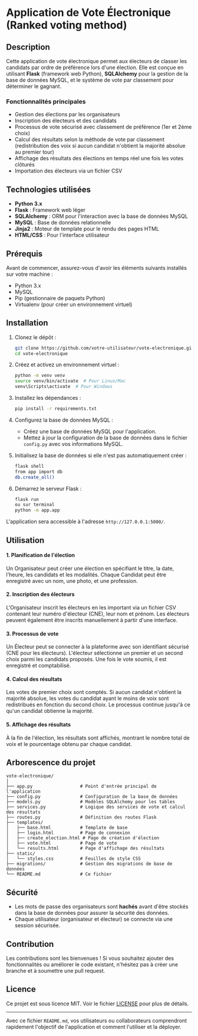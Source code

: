 
# Application de Vote Électronique (Ranked voting method)

## Description
Cette application de vote électronique permet aux électeurs de classer les candidats par ordre de préférence lors d'une élection. Elle est conçue en utilisant **Flask** (framework web Python), **SQLAlchemy** pour la gestion de la base de données MySQL, et le système de vote par classement pour déterminer le gagnant.

### Fonctionnalités principales
- Gestion des élections par les organisateurs
- Inscription des électeurs et des candidats
- Processus de vote sécurisé avec classement de préférence (1er et 2ème choix)
- Calcul des résultats selon la méthode de vote par classement (redistribution des voix si aucun candidat n'obtient la majorité absolue au premier tour)
- Affichage des résultats des élections en temps réel une fois les votes clôturés
- Importation des électeurs via un fichier CSV

## Technologies utilisées
- **Python 3.x**
- **Flask** : Framework web léger
- **SQLAlchemy** : ORM pour l'interaction avec la base de données MySQL
- **MySQL** : Base de données relationnelle
- **Jinja2** : Moteur de template pour le rendu des pages HTML
- **HTML/CSS** : Pour l'interface utilisateur

## Prérequis
Avant de commencer, assurez-vous d'avoir les éléments suivants installés sur votre machine :

- Python 3.x
- MySQL
- Pip (gestionnaire de paquets Python)
- Virtualenv (pour créer un environnement virtuel)

## Installation

1. Clonez le dépôt :
   ```bash
   git clone https://github.com/votre-utilisateur/vote-electronique.git
   cd vote-electronique
   ```

2. Créez et activez un environnement virtuel :
   ```bash
   python -m venv venv
   source venv/bin/activate  # Pour Linux/Mac
   venv\Scripts\activate  # Pour Windows
   ```

3. Installez les dépendances :
   ```bash
   pip install -r requirements.txt
   ```

4. Configurez la base de données MySQL :
   - Créez une base de données MySQL pour l'application.
   - Mettez à jour la configuration de la base de données dans le fichier `config.py` avec vos informations MySQL.

5. Initialisez la base de données si elle n'est pas automatiquement créer :
   ```bash
   flask shell
   from app import db
   db.create_all()
   ```

6. Démarrez le serveur Flask :
   ```bash
   flask run
   ou sur terminal
   python -m app.app
   ```

L'application sera accessible à l'adresse `http://127.0.0.1:5000/`.

## Utilisation

#### 1. Planification de l'élection
Un Organisateur peut créer une élection en spécifiant le titre, la date, l'heure, les candidats et les modalités.
Chaque Candidat peut être enregistré avec un nom, une photo, et une profession.
#### 2. Inscription des électeurs
L'Organisateur inscrit les électeurs en les important via un fichier CSV contenant leur numéro d'électeur (CNE), leur nom et prénom.
Les électeurs peuvent également être inscrits manuellement à partir d'une interface.
#### 3. Processus de vote
Un Électeur peut se connecter à la plateforme avec son identifiant sécurisé (CNE pour les électeurs).
L'électeur sélectionne un premier et un second choix parmi les candidats proposés.
Une fois le vote soumis, il est enregistré et comptabilisé.
#### 4. Calcul des résultats
Les votes de premier choix sont comptés.
Si aucun candidat n'obtient la majorité absolue, les votes du candidat ayant le moins de voix sont redistribués en fonction du second choix.
Le processus continue jusqu'à ce qu'un candidat obtienne la majorité.
#### 5. Affichage des résultats
À la fin de l'élection, les résultats sont affichés, montrant le nombre total de voix et le pourcentage obtenu par chaque candidat.

## Arborescence du projet

```
vote-electronique/
│
├── app.py                  # Point d'entrée principal de l'application
├── config.py               # Configuration de la base de données
├── models.py               # Modèles SQLAlchemy pour les tables
├── services.py             # Logique des services de vote et calcul des résultats
├── routes.py               # Définition des routes Flask
├── templates/
│   ├── base.html           # Template de base
│   ├── login.html          # Page de connexion
│   ├── create_election.html # Page de création d'élection
│   ├── vote.html           # Page de vote
│   └── results.html        # Page d'affichage des résultats
├── static/
│   └── styles.css          # Feuilles de style CSS
├── migrations/             # Gestion des migrations de base de données
└── README.md               # Ce fichier
```

## Sécurité
- Les mots de passe des organisateurs sont **hachés** avant d'être stockés dans la base de données pour assurer la sécurité des données.
- Chaque utilisateur (organisateur et électeur) se connecte via une session sécurisée.

## Contribution
Les contributions sont les bienvenues ! Si vous souhaitez ajouter des fonctionnalités ou améliorer le code existant, n'hésitez pas à créer une branche et à soumettre une pull request.

## Licence
Ce projet est sous licence MIT. Voir le fichier [LICENSE](LICENSE) pour plus de détails.

---

Avec ce fichier `README.md`, vos utilisateurs ou collaborateurs comprendront rapidement l'objectif de l'application et comment l'utiliser et la déployer.